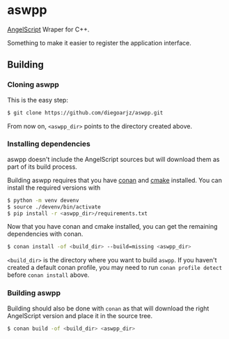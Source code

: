 # aswpp

[AngelScript](https://www.angelcode.com/angelscript/) Wraper for C++.

Something to make it easier to register the application interface.

## Building

### Cloning aswpp

This is the easy step:

```sh
$ git clone https://github.com/diegoarjz/aswpp.git
```

From now on, `<aswpp_dir>` points to the directory created above.

### Installing dependencies

aswpp doesn't include the AngelScript sources but will download them as part of
its build process.

Building aswpp requires that you have [conan](https://conan.io/) and
[cmake](https://cmake.org/) installed. You can install the required versions with

```sh
$ python -m venv devenv
$ source ./devenv/bin/activate
$ pip install -r <aswpp_dir>/requirements.txt
```

Now that you have conan and cmake installed, you can get the remaining dependencies with conan.

```sh
$ conan install -of <build_dir> --build=missing <aswpp_dir>
```

`<build_dir>` is the directory where you want to build `aswpp`. If you haven't created a default conan profile, you may need to run `conan profile detect` before `conan install` above.

### Building aswpp

Building should also be done with `conan` as that will download the right AngelScript version and place it in the source tree.

```sh
$ conan build -of <build_dir> <aswpp_dir>
```
